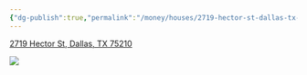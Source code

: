 ```yaml
---
{"dg-publish":true,"permalink":"/money/houses/2719-hector-st-dallas-tx-75210/","tags":["homes2023"],"created":"Jun 12, 2023, 8:13 PM","updated":""}
---
```



[2719 Hector St, Dallas, TX 75210](https://www.homes.com/property/2719-hector-st-dallas-tx/htp9cghz1vzmc/)

![](https://images.homes.com/listings/116/5491961423-694354451-original.jpg)